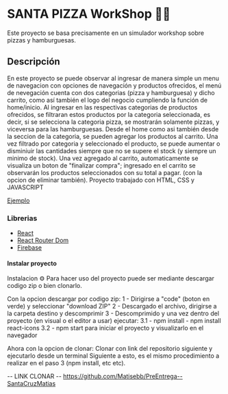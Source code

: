 # SANTA PIZZA WorkShop 🍕🍔

Este proyecto se basa precisamente en un simulador workshop sobre pizzas y hamburguesas.

## Descripción

En este proyecto se puede observar al ingresar de manera simple un menu de navegacion con opciones de navegación y productos ofrecidos, el menú de nevegación cuenta con dos categorias (pizza y hamburguesa) y dicho carrito, como así también el logo del negocio cumpliendo la función de home/inicio.
Al ingresar en las respectivas categorias de productos ofrecidos, se filtraran estos productos por la categoria seleccionada, es decir, si se selecciona la categoria pizza, se mostrarán solamente pizzas, y viceversa para las hamburguesas.
Desde el home como asi también desde la seccion de la categoria, se pueden agregar los productos al carrito.
Una vez filtrado por categoria y seleccionado el producto, se puede aumentar o disminiuir las cantidades siempre que no se supere el stock (y siempre un minimo de stock).
Una vez agregado al carrito, automaticamente se visualiza un boton de "finalizar compra"; ingresado en el carrito se observarán los productos seleccionados con su total a pagar. (con la opcion de eliminar también).
Proyecto trabajado con HTML, CSS y JAVASCRIPT

<a href="https://www.youtube.com/watch?v=qyOOGulNcHk" rel="nofollow">Ejemplo</a>

### Librerias
<ul dir="auto">
<li><a href="https://reactjs.org/" rel="nofollow">React</a></li>
<li><a href="https://github.com/remix-run/react-router#readme">React Router Dom</a></li>
<li><a href="https://firebase.google.com/" rel="nofollow">Firebase</a></li>
</ul>

#### Instalar proyecto
Instalacion ⚙️
Para hacer uso del proyecto puede ser mediante descargar codigo zip o bien clonarlo.

Con la opcion descargar por codigo zip:
1 - Dirigirse a "code" (boton en verde) y seleccionar "download ZIP"
2 - Descargado el archivo, dirigirse a la carpeta destino y descomprimir
3 - Descomprimido y una vez dentro del proyecto (en visual o el editor a usar) ejecutar: 
3.1 - npm install - npm install react-icons
3.2 - npm start para iniciar el proyecto y visualizarlo en el navegador

Ahora con la opcion de clonar:
Clonar con link del repositorio siguiente y ejecutarlo desde un terminal
Siguiente a esto, es el mismo procedimiento a realizar en el paso 3 (npm install, etc etc).

-- LINK CLONAR --
https://github.com/Matisebb/PreEntrega--SantaCruzMatias
